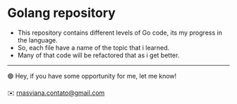 # Golang repository

- This repository contains different levels of Go code, its my progress in the language.
- So, each file have a name of the topic that i learned.
- Many of that code will be refactored that as i get better.



---

🟢 Hey, if you have some opportunity for me, let me know!

✉️ rnasviana.contato@gmail.com
